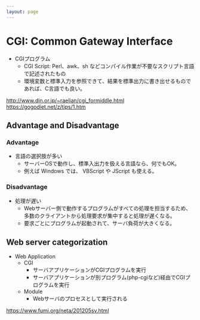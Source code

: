 ```yaml
---
layout: page
---
```


# CGI: Common Gateway Interface

* CGIプログラム
    * CGI Script: Perl、awk、sh などコンパイル作業が不要なスクリプト言語で記述されたもの
    * 環境変数と標準入力を参照できて、結果を標準出力に書き出せるものであれば、C言語でも良い。


http://www.din.or.jp/~raelian/cgi_formiddle.html
https://gogodiet.net/z/tips/1.htm


## Advantage and Disadvantage

### Advantage

* 言語の選択肢が多い
    * サーバーOSで動作し、標準入出力を扱える言語なら、何でもOK。
    * 例えば Windows では、 VBScript や JScript も使える。

### Disadvantage

* 処理が遅い
    * Webサーバー側で動作するプログラムがすべての処理を担当するため、多数のクライアントから処理要求が集中すると処理が遅くなる。
    * 要求ごとにプログラムが起動されて、サーバ負荷が大きくなる。


## Web server categorization

* Web Application
    * CGI
        * サーバアプリケーションがCGIプログラムを実行
        * サーバアプリケーションが別プログラム(php-cgiなど)経由でCGIプログラムを実行
    * Module
        * Webサーバのプロセスとして実行される

https://www.fumi.org/neta/201205sv.html

